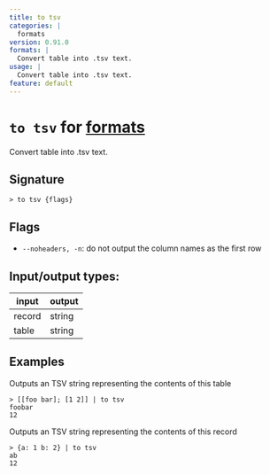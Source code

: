 ```yaml
---
title: to tsv
categories: |
  formats
version: 0.91.0
formats: |
  Convert table into .tsv text.
usage: |
  Convert table into .tsv text.
feature: default
---
```

<!-- This file is automatically generated. Please edit the command in https://github.com/nushell/nushell instead. -->

# `to tsv` for [formats](/commands/categories/formats.md)

<div class='command-title'>Convert table into .tsv text.</div>

## Signature

```> to tsv {flags} ```

## Flags

 -  `--noheaders, -n`: do not output the column names as the first row


## Input/output types:

| input  | output |
| ------ | ------ |
| record | string |
| table  | string |
## Examples

Outputs an TSV string representing the contents of this table
```nu
> [[foo bar]; [1 2]] | to tsv
foobar
12

```

Outputs an TSV string representing the contents of this record
```nu
> {a: 1 b: 2} | to tsv
ab
12

```
